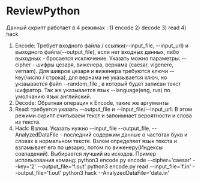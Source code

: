 # ReviewPython
Данный скрипт работает в 4 режимах : 1) encode 2) decode 3) read 4) hack
1) Encode: Требует входного файла / ссылки(--input_file, --input_url) и выходного файла(--output_file), если нет входных данных, либо выходных - бросается исключение.
Указать можно параметры: --cipher - шифры цезаря, виженера, вернама (caesar, vigenere, vernam). Для шивров цезаря и виженера требуются ключи --key(число / строка), для вернама не указывается ключ, но укзаывается файл --random_file , в который будет записан текст шифратор. Так же указывается язык --language(eng, rus) по умолчанию язык английский. 
2) Decode: Обратная операция к Encode, такие же аргументы
3) Read: требуется указать --output_file и --input_file/--input_url. В этом режими скрипт считываем текст и запоимнает вероятности и слова из текста.
4) Hack: Взлом. Указать нужно --input_file --output_file, --AnalyzedDataFile - последний содержим данные о частотах букв и словах в нормальном тексте. Взлом определяет язык текста и взламывает его по цезарю, потом по виженеру(Индексы совпадений). Выбирaется лучший из исходов.
Пример использования команд: 
python3 encode.py encode --cipher='caesar' --key='2' --output_file='f.out'
python3 encode.py read --input_file='f.in' --output_file='f.out'
python3 hack --AnalyzedDataFile='data.in'
